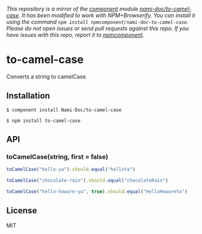 *This repository is a mirror of the [component](http://component.io) module [nami-doc/to-camel-case](http://github.com/nami-doc/to-camel-case). It has been modified to work with NPM+Browserify. You can install it using the command `npm install npmcomponent/nami-doc-to-camel-case`. Please do not open issues or send pull requests against this repo. If you have issues with this repo, report it to [npmcomponent](https://github.com/airportyh/npmcomponent).*

# to-camel-case

  Converts a string to camelCase

## Installation

    $ component install Nami-Doc/to-camel-case

    $ npm install to-camel-case

## API

### toCamelCase(string, first = false)

```js
toCamelCase("hello-ya").should.equal("helloYa")

toCamelCase("chocolate-rain").should.equal("chocolateRain")

toCamelCase("hello-howare-ya", true).should.equal("HelloHowareYa")
```

## License

  MIT
